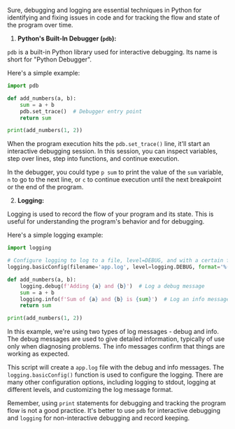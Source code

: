 Sure, debugging and logging are essential techniques in Python for identifying and fixing issues in code and for tracking the flow and state of the program over time.

1. **Python's Built-In Debugger (`pdb`):**

`pdb` is a built-in Python library used for interactive debugging. Its name is short for "Python Debugger".

Here's a simple example:

```python
import pdb

def add_numbers(a, b):
    sum = a + b
    pdb.set_trace()  # Debugger entry point
    return sum

print(add_numbers(1, 2))
```

When the program execution hits the `pdb.set_trace()` line, it'll start an interactive debugging session. In this session, you can inspect variables, step over lines, step into functions, and continue execution.

In the debugger, you could type `p sum` to print the value of the `sum` variable, `n` to go to the next line, or `c` to continue execution until the next breakpoint or the end of the program.

2. **Logging:**

Logging is used to record the flow of your program and its state. This is useful for understanding the program's behavior and for debugging.

Here's a simple logging example:

```python
import logging

# Configure logging to log to a file, level=DEBUG, and with a certain format
logging.basicConfig(filename='app.log', level=logging.DEBUG, format='%(asctime)s - %(message)s')

def add_numbers(a, b):
    logging.debug(f'Adding {a} and {b}')  # Log a debug message
    sum = a + b
    logging.info(f'Sum of {a} and {b} is {sum}')  # Log an info message
    return sum

print(add_numbers(1, 2))
```

In this example, we're using two types of log messages - debug and info. The debug messages are used to give detailed information, typically of use only when diagnosing problems. The info messages confirm that things are working as expected.

This script will create a `app.log` file with the debug and info messages. The `logging.basicConfig()` function is used to configure the logging. There are many other configuration options, including logging to stdout, logging at different levels, and customizing the log message format.

Remember, using `print` statements for debugging and tracking the program flow is not a good practice. It's better to use `pdb` for interactive debugging and `logging` for non-interactive debugging and record keeping.